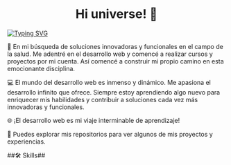 # <div align="center">Hi universe! 🚀</div>  

<a href="https://git.io/typing-svg"><img src="https://readme-typing-svg.herokuapp.com?font=Fira+Code&pause=1000&color=F7E57D&background=000000F8&center=true&vCenter=true&random=false&width=435&lines=%C2%A1Bienvenido+a+mi+Github!" alt="Typing SVG"  align="center"/></a>

🚀 En mi búsqueda de soluciones innovadoras y funcionales en el campo de la salud. Me adentré en el desarrollo web y comencé a realizar cursos y proyectos por mi cuenta. Así comencé a construir mi propio camino en esta emocionante disciplina.

💻 El mundo del desarrollo web es inmenso y dinámico. Me apasiona el desarrollo infinito que ofrece. Siempre estoy aprendiendo algo nuevo para enriquecer mis habilidades y contribuir a soluciones cada vez más innovadoras y funcionales. 

🌐 ¡El desarrollo web es mi viaje interminable de aprendizaje! 

💫 Puedes explorar mis repositorios para ver algunos de mis proyectos y experiencias. 

##🛠️ Skills##

